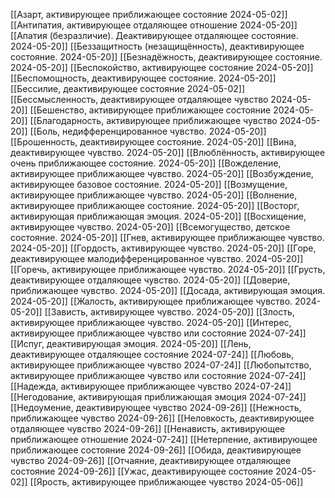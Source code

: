 [[Азарт, активирующее приближающее состояние 2024-05-02]]
[[Антипатия, активирующее отдаляющее отношение 2024-05-20]]
[[Апатия (безразличие). Деактивирующее отдаляющее состояние. 2024-05-20]]
[[Беззащитность (незащищённость), деактивирующее состояние. 2024-05-20]]
[[Безнадёжность, деактивирующее состояние. 2024-05-20]]
[[Беспокойство, активирующее состояние 2024-05-20]]
[[Беспомощность, деактивирующее состояние. 2024-05-20]]
[[Бессилие, деактивирующее состояние 2024-05-02]]
[[Бессмысленность, деактивирующее отдаляющее чувство 2024-05-20]]
[[Бешенство, активирующее приближающее состояние 2024-05-20]]
[[Благодарность, активирующее приближающее чувство 2024-05-20]]
[[Боль, недифференцированное чувство. 2024-05-20]]
[[Брошенность, деактивирующее состояние. 2024-05-20]]
[[Вина, деактивирующее чувство. 2024-05-20]]
[[Влюблённость, активирующее очень приближающее состояние. 2024-05-20]]
[[Вожделение, активирующее приближающее чувство. 2024-05-20]]
[[Возбуждение, активирующее базовое состояние. 2024-05-20]]
[[Возмущение, активирующее приближающее чувство. 2024-05-20]]
[[Волнение, активирующее приближающее состояние. 2024-05-20]]
[[Восторг, активирующая приближающая эмоция. 2024-05-20]]
[[Восхищение, активирующее чувство. 2024-05-20]]
[[Всемогущество, детское состояние. 2024-05-20]]
[[Гнев, активирующее приближающее чувство. 2024-05-20]]
[[Гордость, активирующее чувство. 2024-05-20]]
[[Горе, деактивирующее малодифференцированное чувство. 2024-05-20]]
[[Горечь, активирующее приближающее чувство. 2024-05-20]]
[[Грусть, деактивирующее отдаляющее чувство. 2024-05-20]]
[[Доверие, приближающее чувство. 2024-05-20]]
[[Досада, активирующая эмоция. 2024-05-20]]
[[Жалость, активирующее приближающее чувство. 2024-05-20]]
[[Зависть, активирующее чувство. 2024-05-20]]
[[Злость, активирующее приближающее чувство. 2024-05-20]]
[[Интерес, активирующее приближающее чувство или состояние 2024-07-24]]
[[Испуг, деактивирующая эмоция. 2024-05-20]]
[[Лень, деактивирующее отдаляющее состояние 2024-07-24]]
[[Любовь, активирующее приближающее чувство 2024-07-24]]
[[Любопытство, активирующее приближающее чувство или состояние 2024-07-24]]
[[Надежда, активирующее приближающее чувство 2024-07-24]]
[[Негодование, активирующая приближающая эмоция 2024-07-24]]
[[Недоумение, деактивирующее чувство 2024-09-26]]
[[Нежность, приближающее чувство 2024-09-26]]
[[Неловкость, деактивирующее отдаляющее чувство 2024-09-26]]
[[Ненависть, активирующее приближающее отношение 2024-07-24]]
[[Нетерпение, активирующее приближающее состояние 2024-09-26]]
[[Обида, деактивирующее чувство 2024-09-26]]
[[Отчаяние, деактивирующее отдаляющее состояние 2024-09-26]]
[[Ужас, деактивирующее состояние 2024-05-02]]
[[Ярость, активирующее приближающее чувство 2024-05-06]]


